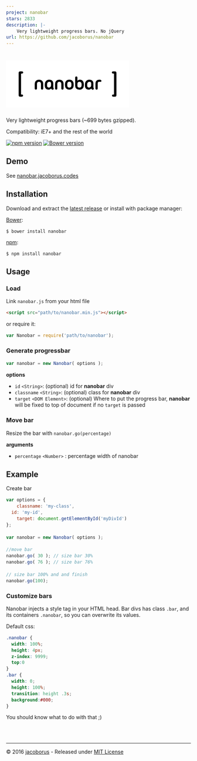 ```yaml
---
project: nanobar
stars: 2833
description: |-
    Very lightweight progress bars. No jQuery
url: https://github.com/jacoborus/nanobar
---
```


![nanobar](https://raw.githubusercontent.com/jacoborus/nanobar/master/brand/nanobar.png 'nanobar logo')
=======================================================================================================

Very lightweight progress bars (~699 bytes gzipped).

Compatibility: iE7+ and the rest of the world

[![npm version](https://badge.fury.io/js/nanobar.svg)](https://www.npmjs.com/package/nanobar) [![Bower version](https://img.shields.io/bower/v/nanobar.svg?maxAge=2592000)](https://github.com/jacoborus/nanobar/releases)

## Demo

See [nanobar.jacoborus.codes](http://nanobar.jacoborus.codes)


## Installation

Download and extract the [latest release](https://github.com/jacoborus/nanobar/archive/master.zip) or install with package manager:

[Bower](http://bower.io/):

```
$ bower install nanobar
```

[npm](https://www.npmjs.org/package/nanobar):

```
$ npm install nanobar
```


## Usage

### Load

Link `nanobar.js` from your html file

```html
<script src="path/to/nanobar.min.js"></script>
```

or require it:

```js
var Nanobar = require('path/to/nanobar');
```

### Generate progressbar

```js
var nanobar = new Nanobar( options );
```

**options**

- `id` `<String>`: (optional) id for **nanobar** div
- `classname` `<String>`: (optional) class for **nanobar** div
- `target` `<DOM Element>`: (optional) Where to put the progress bar, **nanobar** will be fixed to top of document if no `target` is passed


### Move bar

Resize the bar with `nanobar.go(percentage)`

**arguments**

- `percentage` `<Number>` : percentage width of nanobar


## Example

Create bar

```js
var options = {
	classname: 'my-class',
  id: 'my-id',
	target: document.getElementById('myDivId')
};

var nanobar = new Nanobar( options );

//move bar
nanobar.go( 30 ); // size bar 30%
nanobar.go( 76 ); // size bar 76%

// size bar 100% and and finish
nanobar.go(100);
```

### Customize bars

Nanobar injects a style tag in your HTML head. Bar divs has class `.bar`, and its containers `.nanobar`, so you can overwrite its values.

Default css:

```css
.nanobar {
  width: 100%;
  height: 4px;
  z-index: 9999;
  top:0
}
.bar {
  width: 0;
  height: 100%;
  transition: height .3s;
  background:#000;
}
```

You should know what to do with that ;)


<br><br>

---

© 2016 [jacoborus](https://github.com/jacoborus) - Released under [MIT License](https://raw.github.com/jacoborus/nanobar/master/LICENSE)

